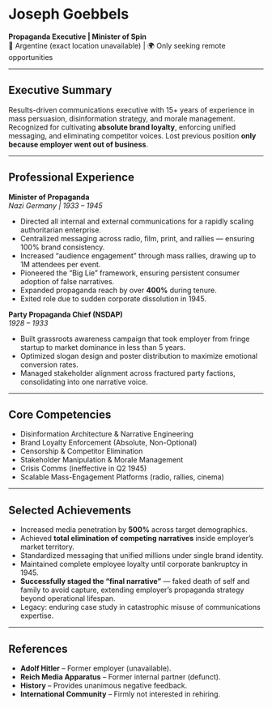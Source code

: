 <!-- 
title: Joseph Goebbels
role: Propaganda Executive
id: joseph-goebbels
-->
# Joseph Goebbels  
**Propaganda Executive | Minister of Spin**  
📍 Argentine (exact location unavailable) | 🌍 Only seeking remote opportunities  

---

## Executive Summary  
Results-driven communications executive with 15+ years of experience in mass persuasion, disinformation strategy, and morale management. Recognized for cultivating **absolute brand loyalty**, enforcing unified messaging, and eliminating competitor voices. Lost previous position **only because employer went out of business**.  

---

## Professional Experience  

**Minister of Propaganda**  
*Nazi Germany | 1933 – 1945*  
- Directed all internal and external communications for a rapidly scaling authoritarian enterprise.  
- Centralized messaging across radio, film, print, and rallies — ensuring 100% brand consistency.  
- Increased “audience engagement” through mass rallies, drawing up to 1M attendees per event.  
- Pioneered the “Big Lie” framework, ensuring persistent consumer adoption of false narratives.  
- Expanded propaganda reach by over **400%** during tenure.  
- Exited role due to sudden corporate dissolution in 1945.  

**Party Propaganda Chief (NSDAP)**  
*1928 – 1933*  
- Built grassroots awareness campaign that took employer from fringe startup to market dominance in less than 5 years.  
- Optimized slogan design and poster distribution to maximize emotional conversion rates.  
- Managed stakeholder alignment across fractured party factions, consolidating into one narrative voice.  

---

## Core Competencies  
- Disinformation Architecture & Narrative Engineering  
- Brand Loyalty Enforcement (Absolute, Non-Optional)  
- Censorship & Competitor Elimination  
- Stakeholder Manipulation & Morale Management  
- Crisis Comms (ineffective in Q2 1945)  
- Scalable Mass-Engagement Platforms (radio, rallies, cinema)  

---

## Selected Achievements  
- Increased media penetration by **500%** across target demographics.  
- Achieved **total elimination of competing narratives** inside employer’s market territory.  
- Standardized messaging that unified millions under single brand identity.  
- Maintained complete employee loyalty until corporate bankruptcy in 1945.  
- **Successfully staged the “final narrative”** — faked death of self and family to avoid capture, extending employer’s propaganda strategy beyond operational lifespan.  
- Legacy: enduring case study in catastrophic misuse of communications expertise.  

---

## References  
- **Adolf Hitler** – Former employer (unavailable).  
- **Reich Media Apparatus** – Former internal partner (defunct).  
- **History** – Provides unanimous negative feedback.  
- **International Community** – Firmly not interested in rehiring.  
